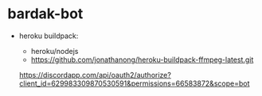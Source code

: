 # bardak-bot

* heroku buildpack:
  * heroku/nodejs
  * https://github.com/jonathanong/heroku-buildpack-ffmpeg-latest.git

  https://discordapp.com/api/oauth2/authorize?client_id=629983309870530591&permissions=66583872&scope=bot
  










